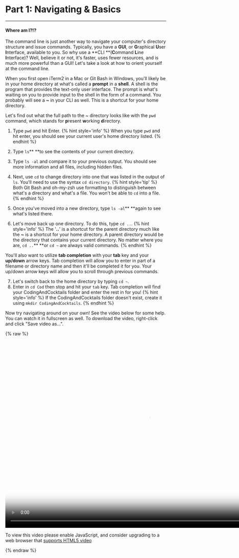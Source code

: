 # Part 1: Navigating & Basics

---

#### Where am I?!?

The command line is just another way to navigate your computer's directory structure and issue commands. Typically, you have a **GUI**, or **G**raphical **U**ser **I**nterface, available to you. So why use a **CLI **\(**C**ommand **L**ine **I**nterface\)? Well, believe it or not, it's faster, uses fewer resources, and is much more powerful than a GUI! Let's take a look at how to orient yourself at the command line.

When you first open iTerm2 in a Mac or Git Bash in Windows, you'll likely be in your home directory at what's called a **prompt** in a **shell**. A shell is the program that provides the text-only user interface. The prompt is what's waiting on you to provide input to the shell in the form of a command. You probably will see a **~** in your CLI as well. This is a shortcut for your home directory.

Let's find out what the full path to the ~ directory looks like with the `pwd` command, which stands for **p**resent **w**orking **d**irectory.

1. Type `pwd` and hit Enter.
    {% hint style='info' %}
    When you type `pwd` and hit enter, you should see your current user's home directory listed.
    {% endhint %}

2. Type `ls`** **to see the contents of your current directory.
3. Type `ls -al` and compare it to your previous output.  You should see more information and all files, including hidden files.
4. Next, use `cd` to change directory into one that was listed in the output of `ls`. You'll need to use the syntax `cd directory`.
    {% hint style='tip' %}
    Both Git Bash and oh-my-zsh use formatting to distinguish between what's a directory and what's a file. You won't be able to `cd` into a file.
    {% endhint %}

5. Once you've moved into a new directory, type `ls -al`** **again to see what's listed there.
6. Let's move back up one directory. To do this, type `cd ..`.
    {% hint style='info' %}
    The '**..**' is a shortcut for the parent directory  much like the **~** is a shortcut for your home directory. A parent directory would be the directory that contains your current directory. No matter where you are, `cd ..`** **or `cd ~` are always valid commands.
    {% endhint %}

You'll also want to utilize **tab completion** with your **tab** key and your **up/down** arrow keys. Tab completion will allow you to enter in part of a filename or directory name and then it'll be completed it for you. Your up/down arrow keys will allow you to scroll through previous commands.

7. Let's switch back to the home directory by typing `cd ~`.
8. Enter in `cd Cod` then stop and hit your `tab` key. Tab completion will find your CodingAndCocktails folder and enter the rest in for you!
    {% hint style='info' %}
    If the CodingAndCocktails folder doesn't exist, create it using `mkdir CodingAndCocktails`.
    {% endhint %}

Now try navigating around on your own! See the video below for some help. You can watch it in fullscreen as well. To download the video, right-click and click "Save video as...".

{% raw %}
  <video id="CLI_Part1" class="video-js" controls preload="auto" width="900" height="600"
  poster="CLI_Part1.jpg" data-setup="{}">
  <source src="videos/CLI_Part1.mp4" type='video/mp4'>
  <p class="vjs-no-js">
    To view this video please enable JavaScript, and consider upgrading to a web browser that
    <a href="http://videojs.com/html5-video-support/" target="_blank">supports HTML5 video</a>
  </p>
  </video>
{% endraw %}

